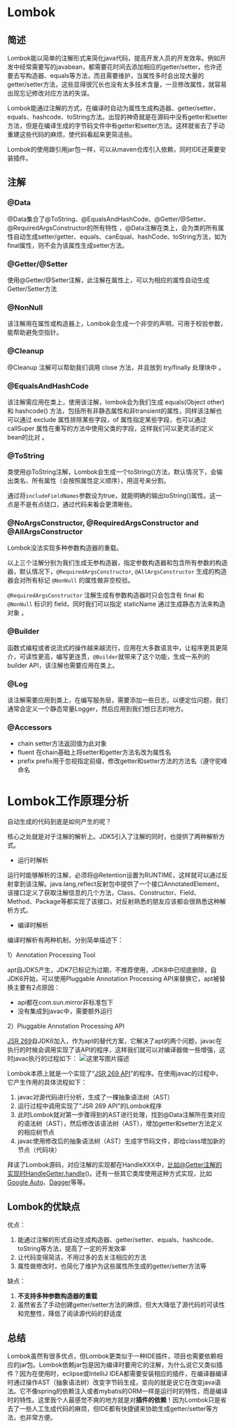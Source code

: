 # Lombok

## 简述

Lombok能以简单的注解形式来简化java代码，提高开发人员的开发效率。例如开发中经常需要写的javabean，都需要花时间去添加相应的getter/setter，也许还要去写构造器、equals等方法，而且需要维护，当属性多时会出现大量的getter/setter方法，这些显得很冗长也没有太多技术含量，一旦修改属性，就容易出现忘记修改对应方法的失误。

Lombok能通过注解的方式，在编译时自动为属性生成构造器、getter/setter、equals、hashcode、toString方法。出现的神奇就是在源码中没有getter和setter方法，但是在编译生成的字节码文件中有getter和setter方法。这样就省去了手动重建这些代码的麻烦，使代码看起来更简洁些。

 Lombok的使用跟引用jar包一样，可以从maven仓库引入依赖，同时IDE还需要安装插件。

## 注解

### @Data

  @Data集合了@ToString、@EqualsAndHashCode、@Getter/@Setter、@RequiredArgsConstructor的所有特性 ，@Data注解在类上，会为类的所有属性自动生成setter/getter、equals、canEqual、hashCode、toString方法，如为final属性，则不会为该属性生成setter方法。 

### @Getter/@Setter

 使用@Getter/@Setter注解，此注解在属性上，可以为相应的属性自动生成Getter/Setter方法 

### @NonNull

该注解用在属性或构造器上，Lombok会生成一个非空的声明，可用于校验参数，能帮助避免空指针。

### @Cleanup

 @Cleanup 注解可以帮助我们调用 close 方法，并且放到 try/finally 处理块中 。

### @EqualsAndHashCode

 该注解需应用在类上，使用该注解，lombok会为我们生成 equals(Object other) 和 hashcode() 方法，包括所有非静态属性和非transient的属性，同样该注解也可以通过 exclude 属性排除某些字段，of 属性指定某些字段，也可以通过 callSuper 属性在重写的方法中使用父类的字段，这样我们可以更灵活的定义bean的比对 。

### @ToString

类使用@ToString注解，Lombok会生成一个toString()方法，默认情况下，会输出类名、所有属性（会按照属性定义顺序），用逗号来分割。

通过将`includeFieldNames`参数设为true，就能明确的输出toString()属性。这一点是不是有点绕口，通过代码来看会更清晰些。

### @NoArgsConstructor, @RequiredArgsConstructor and @AllArgsConstructor

Lombok没法实现多种参数构造器的重载。

 以上三个注解分别为我们生成无参构造器，指定参数构造器和包含所有参数的构造器，默认情况下，`@RequiredArgsConstructor`, `@AllArgsConstructor` 生成的构造器会对所有标记 `@NonNull` 的属性做非空校验。 

 `@RequiredArgsConstructor` 注解生成有参数构造器时只会包含有 final 和 `@NonNull` 标识的 field，同时我们可以指定 staticName 通过生成静态方法来构造对象 。

### @Builder

函数式编程或者说流式的操作越来越流行，应用在大多数语言中，让程序更具更简介，可读性更高，编写更连贯，`@Builder`就带来了这个功能，生成一系列的builder API，该注解也需要应用在类上。

### @Log

该注解需要应用到类上，在编写服务层，需要添加一些日志，以便定位问题，我们通常会定义一个静态常量Logger，然后应用到我们想日志的地方。

### @Accessors

- chain setter方法返回值为此对象
- fluent 在chain基础上将setter和getter方法名改为属性名
- prefix  prefix用于忽视指定前缀，修改getter和setter方法的方法名（遵守驼峰命名 

# Lombok工作原理分析

自动生成的代码到底是如何产生的呢？

核心之处就是对于注解的解析上。JDK5引入了注解的同时，也提供了两种解析方式。

- 运行时解析

运行时能够解析的注解，必须将@Retention设置为RUNTIME，这样就可以通过反射拿到该注解。java.lang,reflect反射包中提供了一个接口AnnotatedElement，该接口定义了获取注解信息的几个方法，Class、Constructor、Field、Method、Package等都实现了该接口，对反射熟悉的朋友应该都会很熟悉这种解析方式。

- 编译时解析

编译时解析有两种机制，分别简单描述下：

1）Annotation Processing Tool

apt自JDK5产生，JDK7已标记为过期，不推荐使用，JDK8中已彻底删除，自JDK6开始，可以使用Pluggable Annotation Processing API来替换它，apt被替换主要有2点原因：

- api都在com.sun.mirror非标准包下
- 没有集成到javac中，需要额外运行

2）Pluggable Annotation Processing API

[JSR 269](https://jcp.org/en/jsr/detail?id=269)自JDK6加入，作为apt的替代方案，它解决了apt的两个问题，javac在执行的时候会调用实现了该API的程序，这样我们就可以对编译器做一些增强，这时javac执行的过程如下：
![这里写图片描述](http://img.blog.csdn.net/20160908130644281)

Lombok本质上就是一个实现了“[JSR 269 API](https://www.jcp.org/en/jsr/detail?id=269)”的程序。在使用javac的过程中，它产生作用的具体流程如下：

1. javac对源代码进行分析，生成了一棵抽象语法树（AST）
2. 运行过程中调用实现了“JSR 269 API”的Lombok程序
3. 此时Lombok就对第一步骤得到的AST进行处理，找到@Data注解所在类对应的语法树（AST），然后修改该语法树（AST），增加getter和setter方法定义的相应树节点
4. javac使用修改后的抽象语法树（AST）生成字节码文件，即给class增加新的节点（代码块）

拜读了Lombok源码，对应注解的实现都在HandleXXX中，比如@Getter注解的实现时HandleGetter.handle()。还有一些其它类库使用这种方式实现，比如[Google Auto](https://github.com/google/auto)、[Dagger](http://square.github.io/dagger/)等等。

## Lombok的优缺点

优点：

1. 能通过注解的形式自动生成构造器、getter/setter、equals、hashcode、toString等方法，提高了一定的开发效率
2. 让代码变得简洁，不用过多的去关注相应的方法
3. 属性做修改时，也简化了维护为这些属性所生成的getter/setter方法等

缺点：

1. **不支持多种参数构造器的重载**
2. 虽然省去了手动创建getter/setter方法的麻烦，但大大降低了源代码的可读性和完整性，降低了阅读源代码的舒适度

##  总结

Lombok虽然有很多优点，但Lombok更类似于一种IDE插件，项目也需要依赖相应的jar包。Lombok依赖jar包是因为编译时要用它的注解，为什么说它又类似插件？因为在使用时，eclipse或IntelliJ IDEA都需要安装相应的插件，在编译器编译时通过操作AST（抽象语法树）改变字节码生成，变向的就是说它在改变java语法。它不像spring的依赖注入或者mybatis的ORM一样是运行时的特性，而是编译时的特性。这里我个人最感觉不爽的地方就是对**插件的依赖**！因为Lombok只是省去了一些人工生成代码的麻烦，但IDE都有快捷键来协助生成getter/setter等方法，也非常方便。